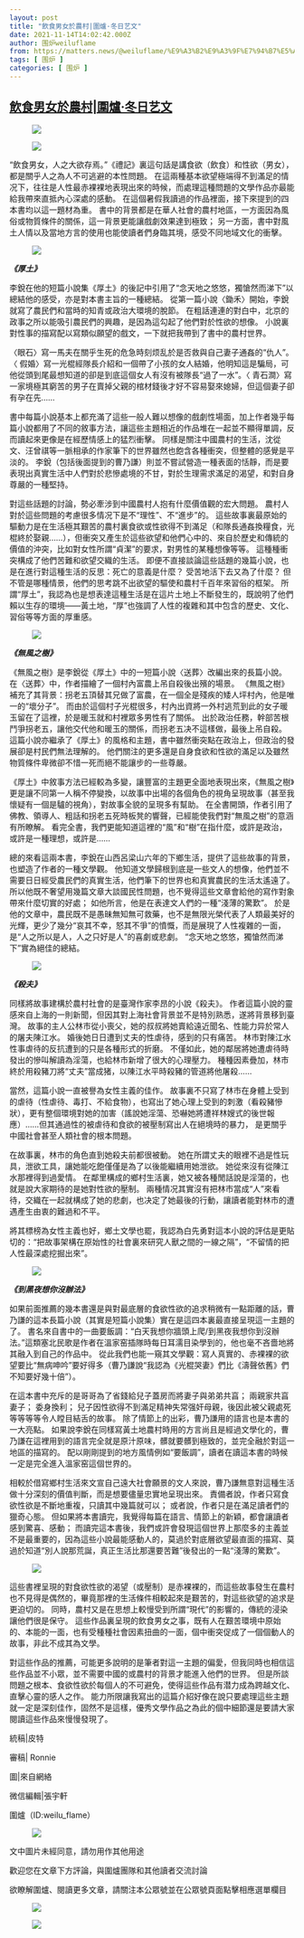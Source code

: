 ```yaml
---
layout: post
title: "飲食男女於農村|圍爐·冬日艺文"
date: 2021-11-14T14:02:42.000Z
author: 围炉weiluflame
from: https://matters.news/@weiluflame/%E9%A3%B2%E9%A3%9F%E7%94%B7%E5%A5%B3%E6%96%BC%E8%BE%B2%E6%9D%91-%E5%9C%8D%E7%88%90-%E5%86%AC%E6%97%A5%E8%89%BA%E6%96%87-bafyreiczimaksxgk3hkf4teaivur4edo4mgnji47ec6myd3jeoecbg6v44
tags: [ 围炉 ]
categories: [ 围炉 ]
---
```

<!--1636898562000-->
[飲食男女於農村|圍爐·冬日艺文](https://matters.news/@weiluflame/%E9%A3%B2%E9%A3%9F%E7%94%B7%E5%A5%B3%E6%96%BC%E8%BE%B2%E6%9D%91-%E5%9C%8D%E7%88%90-%E5%86%AC%E6%97%A5%E8%89%BA%E6%96%87-bafyreiczimaksxgk3hkf4teaivur4edo4mgnji47ec6myd3jeoecbg6v44)
------

<div>
<figure class="image"><img src="https://assets.matters.news/embed/9a7af58b-3db1-4a0f-8f89-d0dfcccbb055.webp" data-asset-id="9a7af58b-3db1-4a0f-8f89-d0dfcccbb055" referrerpolicy="no-referrer"><figcaption><span></span></figcaption></figure><figure class="image"><img src="https://assets.matters.news/embed/19805d31-46d4-47a1-b4d0-d84f7f61aaf0.jpeg" data-asset-id="19805d31-46d4-47a1-b4d0-d84f7f61aaf0" referrerpolicy="no-referrer"><figcaption><span></span></figcaption></figure><p>“飲食男女，人之大欲存焉。”《禮記》裏這句話是講食欲（飲食）和性欲（男女），都是關乎人之為人不可逃避的本性問題。 在這兩種基本欲望極端得不到滿足的情况下，往往是人性最赤裸裸地表現出來的時候，而處理這種問題的文學作品亦最能給我帶來直抵內心深處的感動。 在這個暑假我讀過的作品裡面，接下來提到的四本書均以這一題材為重。 書中的背景都是在華人社會的農村地區，一方面因為風俗或物質條件的關係，這一背景更能讓戲劇效果達到極致； 另一方面，書中對風土人情以及當地方言的使用也能使讀者們身臨其境，感受不同地域文化的衝擊。</p><figure class="image"><img src="https://assets.matters.news/embed/e368ad50-f16f-46c4-b15a-4359db46d7fb.webp" data-asset-id="e368ad50-f16f-46c4-b15a-4359db46d7fb" referrerpolicy="no-referrer"><figcaption><span></span></figcaption></figure><p><strong><em>                                                                《厚土》</em></strong></p><p>李銳在他的短篇小說集《厚土》的後記中引用了“念天地之悠悠，獨愴然而涕下”以總結他的感受，亦是對本書主旨的一種總結。 從第一篇小說〈鋤禾〉開始，李銳就寫了農民們和當時的知青或政治大環境的脫節。 在粗話連連的對白中，北京的政事之所以能吸引農民們的興趣，是因為這勾起了他們對於性欲的想像。 小說裏對性事的描寫配以寫類似願望的戲文，一下就把我帶到了書中的農村世界。</p><p>〈眼石〉寫一馬夫在關乎生死的危急時刻烦乱於是否救與自己妻子通姦的“仇人”。〈 假婚〉寫一光棍經隊長介紹和一個帶了小孩的女人結婚，他明知這是騙局，可他從頭到尾最想知道的卻是到底這個女人有沒有被隊長“過了一水”。〈 青石澗〉寫一家境極其窮苦的男子在賣掉父親的棺材錢後才好不容易娶來媳婦，但這個妻子卻有孕在先……</p><p>書中每篇小說基本上都充滿了這些一般人難以想像的戲劇性場面，加上作者幾乎每篇小說都用了不同的敘事方法，讓這些主題相近的作品堆在一起並不顯得單調，反而讀起來更像是在經歷情感上的猛烈衝擊。 同樣是關注中國農村的生活，沈從文、汪曾祺等一脈相承的作家筆下的世界雖然也飽含各種衝突，但整體的感覺是平淡的。 李銳（包括後面提到的曹乃謙）則並不嘗試營造一種表面的恬靜，而是要表現出真實生活中人們對於悲慘處境的不甘，對於生理需求滿足的渴望，和對自身尊嚴的一種堅持。</p><p>對這些話題的討論，勢必牽涉到中國農村人抱有什麼價值觀的宏大問題。 農村人對於這些問題的考慮很多情况下是不“理性”、不“進步”的。 這些故事裏最原始的驅動力是在生活極其艱苦的農村裏食欲或性欲得不到滿足（和隊長通姦換糧食，光棍終於娶親……），但衝突又產生於這些欲望和他們心中的、來自於歷史和傳統的價值的沖突，比如對女性所謂“貞潔”的要求，對男性的某種想像等等。 這種種衝突構成了他們苦難和欲望交織的生活。 即便不直接談論這些話題的幾篇小說，也是在進行對這種生活的反思：死亡的意義是什麼？ 受苦地活下去又為了什麼？ 但不管是哪種情景，他們的思考跳不出欲望的驅使和農村千百年來習俗的框架。 所謂“厚土”，我認為也是想表達這種生活是在這片土地上不斷發生的，既說明了他們賴以生存的環境——黃土地，“厚”也強調了人性的複雜和其中包含的歷史、文化、習俗等等方面的厚重感。</p><figure class="image"><img src="https://assets.matters.news/embed/fa1c59e1-e2cd-4d9c-bc5b-fcfeeaaa6c90.webp" data-asset-id="fa1c59e1-e2cd-4d9c-bc5b-fcfeeaaa6c90" referrerpolicy="no-referrer"><figcaption><span></span></figcaption></figure><p>                                             <strong><em>                《無風之樹》</em></strong></p><p>《無風之樹》是李銳從《厚土》中的一短篇小說〈送葬〉改編出來的長篇小說。 在〈送葬〉中，作者描繪了一個村內富農上吊自殺後出殯的場景。 《無風之樹》補充了其背景：拐老五頂替其兄做了富農，在一個全是殘疾的矮人坪村內，他是唯一的“壞分子”。 而由於這個村子光棍很多，村內出資將一外村逃荒到此的女子暖玉留在了這裡，於是暖玉就和村裡眾多男性有了關係。 出於政治任務，幹部苦根鬥爭拐老五，讓他交代他和暖玉的關係，而拐老五决不這樣做，最後上吊自殺。 這篇小說亦繼承了《厚土》的風格和主題，書中雖然衝突點在政治上，但政治的發展卻是村民們無法理解的。 他們關注的更多還是自身食欲和性欲的滿足以及雖然物質條件卑微卻不惜一死而絕不能讓步的一些尊嚴。</p><p>《厚土》中敘事方法已經較為多變，讓豐富的主題更全面地表現出來，《無風之樹》更是讓不同第一人稱不停變換，以故事中出場的各個角色的視角呈現故事（甚至我懷疑有一個是驢的視角），對故事全貌的呈現多有幫助。 在全書開頭，作者引用了佛教、領導人、粗話和拐老五死時板凳的響聲，已經能使我們對“無風之樹”的意涵有所瞭解。 看完全書，我們更能知道這裡的“風”和“樹”在指什麼，或許是政治，或許是一種理想，或許是……</p><p>總的來看這兩本書，李銳在山西呂梁山六年的下鄉生活，提供了這些故事的背景，也塑造了作者的一種文學觀。 他知道文學歸根到底是一些文人的想像，他們並不需要日日經受農民們的真實生活，他們筆下的世界也和真實農民的生活太遙遠了。 所以他既不奢望用幾篇文章大談國民性問題，也不覺得這些文章會給他的寫作對象帶來什麼切實的好處； 如他所言，他是在表達文人們的一種“淺薄的驚歎”。 於是他的文章中，農民既不是愚昧無知無可救藥，也不是無限光榮代表了人類最美好的光輝，更少了幾分“哀其不幸，怒其不爭”的憤慨，而是展現了人性複雜的一面，是“人之所以是人，人之只好是人”的喜劇或悲劇。 “念天地之悠悠，獨愴然而涕下”實為絕佳的總結。</p><figure class="image"><img src="https://assets.matters.news/embed/c6fa856a-0abb-4e37-8b27-eb15cd939b64.webp" data-asset-id="c6fa856a-0abb-4e37-8b27-eb15cd939b64" referrerpolicy="no-referrer"><figcaption><span></span></figcaption></figure><p>                                                           <strong><em>       《殺夫》</em></strong></p><p>同樣將故事建構於農村社會的是臺灣作家李昂的小說《殺夫》。 作者這篇小說的靈感來自上海的一則新聞，但因其對上海社會背景並不是特別熟悉，遂將背景移到臺灣。 故事的主人公林市從小喪父，她的叔叔將她賣給遠近聞名、性能力异於常人的屠夫陳江水。 婚後她日日遭到丈夫的性虐待，感到的只有痛苦。 林市對陳江水性事虐待的反抗遭到的只是各種形式的折磨。 不僅如此，她的鄰居將她遭虐待時發出的慘叫解讀為淫蕩，也給林市新增了很大的心理壓力。 種種因素疊加，林市終於用殺豬刀將“丈夫”當成猪，以陳江水平時殺豬的管道將他屠殺……</p><p>當然，這篇小說一直被譽為女性主義的佳作。 故事裏不只寫了林市在身體上受到的虐待（性虐待、毒打、不給食物），也寫出了她心理上受到的刺激（看殺豬慘狀），更有整個環境對她的加害（謠說她淫蕩、恐嚇她將遭祥林嫂式的後世報應）……但其通過性的被虐待和食欲的被壓制寫出人在絕境時的暴力， 是更關乎中國社會甚至人類社會的根本問題。</p><p>在故事裏，林市的角色直到她殺夫前都很被動。 她在所謂丈夫的眼裡不過是性玩具，泄欲工具，讓她能吃飽僅僅是為了以後能繼續用她泄欲。 她從來沒有從陳江水那裡得到過愛情。 在鄰里構成的鄉村生活裏，她又被各種閒話說是淫蕩的，也就是說大家期待的是她對性欲的壓制。 兩種情况其實沒有把林市當成“人”來看待，交織在一起就構成了她的悲劇，也决定了她最後的行動，讓讀者能對林市的遭遇產生由衷的難過和不平。</p><p>將其標榜為女性主義也好，鄉土文學也罷，我認為白先勇對這本小說的評估是更貼切的：“把故事架構在原始性的社會裏來研究人獸之間的一線之隔”，“不留情的把人性最深處挖掘出來”。</p><figure class="image"><img src="https://assets.matters.news/embed/89a768cd-d0f3-460a-b050-a2e6dfcb86c7.webp" data-asset-id="89a768cd-d0f3-460a-b050-a2e6dfcb86c7" referrerpolicy="no-referrer"><figcaption><span></span></figcaption></figure><p><strong><em>                                                      《到黑夜想你沒辦法》</em></strong></p><p>如果前面推薦的幾本書還是與對最底層的食欲性欲的追求稍微有一點距離的話，曹乃謙的這本長篇小說（其實是短篇小說集）實在是這四本裏最直接呈現這一主題的了。 書名來自書中的一曲要飯調：“白天我想你牆頭上爬/到黑夜我想你到沒辦法。”這類塞北民歌是作者在溫家窑插隊時每日耳濡目染學到的，他也毫不吝嗇地將其融入到自己的作品中。 從此我們也能一窺其文學觀：寫人真實的、赤裸裸的欲望要比“無病呻吟”要好得多（曹乃謙說“我認為《光棍哭妻》們比《濤聲依舊》們不知要好幾十倍”）。</p><p>在這本書中充斥的是哥哥為了省錢給兒子蓋房而將妻子與弟弟共亯； 兩親家共亯妻子； 委身換利； 兒子因性欲得不到滿足精神失常强奸母親，後因此被父親處死等等等等令人瞠目結舌的故事。 除了情節上的出彩，曹乃謙用的語言也是本書的一大亮點。 如果說李銳在同樣寫黃土地農村時用的方言尚且是經過文學化的，曹乃謙在這裡用到的語言完全就是原汁原味，髒就要髒到極致的，並完全融於對這一地區的描寫的。 配以剛剛提到的地方風情例如“要飯調”，讀者在讀這本書的時候一定是完全進入溫家窑這個世界的。</p><p>相較於借寫鄉村生活來文宣自己遠大社會願景的文人來說，曹乃謙無意對這種生活做十分深刻的價值判斷，而是想要儘量忠實地呈現出來。 責備者說，作者只寫食欲性欲是不斷地重複，只讀其中幾篇就可以； 或者說，作者只是在滿足讀者們的獵奇心態。 但如果將本書讀完，我覺得每篇在語言、情節上的新穎，都會讓讀者感到驚喜、感動； 而讀完這本書後，我們或許會發現這個世界上那麼多的主義並不是最重要的，因為這些小說最能感動人的，莫過於對底層欲望最直面的描寫、莫過於知道“別人說那荒誕，真正生活比那還要苦難”後發出的一點“淺薄的驚歎”。</p><figure class="image"><img src="https://assets.matters.news/embed/5163b720-5e89-40ec-82b4-294a0721bfa8.jpeg" data-asset-id="5163b720-5e89-40ec-82b4-294a0721bfa8" referrerpolicy="no-referrer"><figcaption><span></span></figcaption></figure><p>這些書裡呈現的對食欲性欲的渴望（或壓制）是赤裸裸的，而這些故事發生在農村也不見得是偶然的，畢竟那裡的生活條件相較起來是艱苦的，對這些欲望的追求是更迫切的。 同時，農村又是在思想上較慢受到所謂“現代”的影響的，傳統的浸染讓他們很是保守。 這些作品裏呈現的飲食男女之事，既有人在艱苦環境中原始的、本能的一面，也有受種種社會因素扭曲的一面，個中衝突促成了一個個動人的故事，非此不成其為文學。</p><p>對這些作品的推薦，可能更多說明的是筆者對這一主題的偏愛，但我同時也相信這些作品並不小眾，並不需要中國的或農村的背景才能進入他們的世界。 但是所談問題之根本、食欲性欲於每個人的不可避免，使得這些作品有潜力成為跨越文化、直擊心靈的感人之作。 能力所限讓我寫出的這篇介紹好像在說只要處理這些主題就一定是深刻佳作，固然不是這樣，優秀文學作品之為此的個中細節還是要請大家閱讀這些作品來慢慢發現了。</p><p>統稿|皮特</p><p>審稿| Ronnie</p><p>圖|來自網絡</p><p>微信編輯|張宇軒</p><p>圍爐（ID:weilu_flame）</p><figure class="image"><img src="https://assets.matters.news/embed/648f94a2-d1fb-4ed3-b812-866f84dd3250.jpeg" data-asset-id="648f94a2-d1fb-4ed3-b812-866f84dd3250" referrerpolicy="no-referrer"><figcaption><span></span></figcaption></figure><p>文中圖片未經同意，請勿用作其他用途</p><p>歡迎您在文章下方評論，與圍爐團隊和其他讀者交流討論</p><p>欲瞭解圍爐、閱讀更多文章，請關注本公眾號並在公眾號頁面點擊相應選單欄目</p><figure class="image"><img src="https://assets.matters.news/embed/c7eb6aa4-3f35-45dd-a2ae-fbfe1923c2af.jpeg" data-asset-id="c7eb6aa4-3f35-45dd-a2ae-fbfe1923c2af" referrerpolicy="no-referrer"><figcaption><span></span></figcaption></figure><figure class="image"><img src="https://assets.matters.news/embed/02e71a60-7c06-4bc1-ab81-d9a50bf2e42d.jpeg" data-asset-id="02e71a60-7c06-4bc1-ab81-d9a50bf2e42d" referrerpolicy="no-referrer"><figcaption><span></span></figcaption></figure><p><br></p>
</div>
